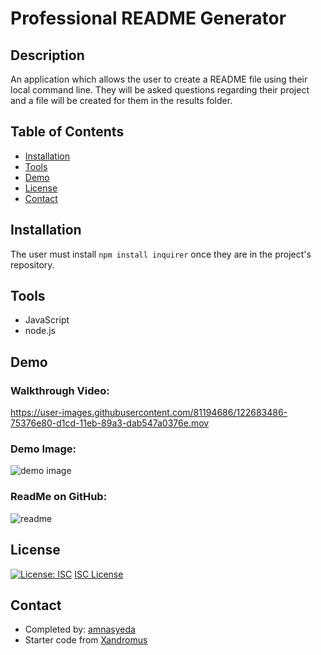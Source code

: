 # Professional README Generator 

## Description 
An application which allows the user to create a README file using their local command line. They will be asked questions regarding their project and a file will be created for them in the results folder. 


## Table of Contents 
* [Installation](#installation)
* [Tools](#tools)
* [Demo](#demo)
* [License](#license)
* [Contact](#contact)

## Installation
The user must install `npm install inquirer` once they are in the project's repository.

## Tools
* JavaScript
* node.js

## Demo
### Walkthrough Video:
https://user-images.githubusercontent.com/81194686/122683486-75376e80-d1cd-11eb-89a3-dab547a0376e.mov

### Demo Image:
![demo image](https://user-images.githubusercontent.com/81194686/122683498-9304d380-d1cd-11eb-81d3-e064ad7ae71a.png)

### ReadMe on GitHub:
![readme](https://user-images.githubusercontent.com/81194686/122683506-a31cb300-d1cd-11eb-85c7-2627f20ea955.png)

## License 
[![License: ISC](https://img.shields.io/badge/License-ISC-blue.svg)](https://opensource.org/licenses/ISC)
[ISC License](https://www.isc.org/licenses/)


## Contact 

* Completed by: [amnasyeda](https://github.com/amnasyeda)
* Starter code from [Xandromus](https://github.com/coding-boot-camp/potential-enigma)

 



